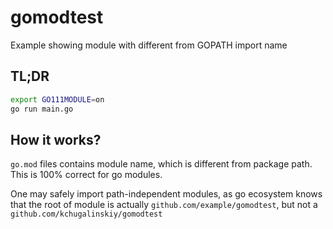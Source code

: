 # gomodtest

Example showing module with different from GOPATH import name

## TL;DR
```sh
export GO111MODULE=on
go run main.go
```

## How it works?

`go.mod` files contains module name, which is different from package path. This is 100% correct for go modules.

One may safely import path-independent modules, as go ecosystem knows that the root of module is actually `github.com/example/gomodtest`, but not a `github.com/kchugalinskiy/gomodtest`
